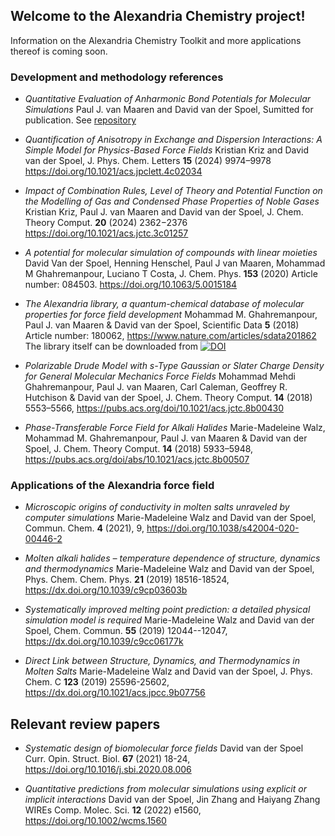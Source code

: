 ## Welcome to the Alexandria Chemistry project!

Information on the Alexandria Chemistry Toolkit and more applications thereof is coming soon.


### Development and methodology references
+ *Quantitative Evaluation of Anharmonic Bond Potentials for Molecular Simulations* Paul J. van Maaren and David van der Spoel, Sumitted for publication. See [repository](https://github.com/AlexandriaChemistry/BondPotentials)
  
+ *Quantification of Anisotropy in Exchange and Dispersion Interactions: A Simple Model for Physics-Based Force Fields* Kristian Kriz and David van der Spoel, J. Phys. Chem. Letters **15** (2024) 9974–9978 https://doi.org/10.1021/acs.jpclett.4c02034

+ *Impact of Combination Rules, Level of Theory and Potential Function on the Modelling of Gas and Condensed Phase Properties of Noble Gases* Kristian Kriz, Paul J. van Maaren and David van der Spoel, J. Chem. Theory Comput. **20** (2024) 2362−2376 https://doi.org/10.1021/acs.jctc.3c01257

+ *A potential for molecular simulation of compounds with linear moieties* David Van der Spoel, Henning Henschel, Paul J van Maaren, Mohammad M Ghahremanpour, Luciano T Costa, J. Chem. Phys. **153** (2020) Article number: 084503. https://doi.org/10.1063/5.0015184 

+ *The Alexandria library, a quantum-chemical database of molecular properties for force field development* Mohammad M. Ghahremanpour, Paul J. van Maaren & David van der Spoel, Scientific Data **5** (2018) Article number: 180062, https://www.nature.com/articles/sdata201862 The library itself can be downloaded from [![DOI](https://zenodo.org/badge/DOI/10.5281/zenodo.1170597.svg)](https://doi.org/10.5281/zenodo.1170597)

+ *Polarizable Drude Model with s-Type Gaussian or Slater Charge Density for General Molecular Mechanics Force Fields* Mohammad Mehdi Ghahremanpour, Paul J. van Maaren, Carl Caleman, Geoffrey R. Hutchison & David van der Spoel, J. Chem. Theory Comput. **14** (2018) 5553–5566, https://pubs.acs.org/doi/10.1021/acs.jctc.8b00430

+ *Phase-Transferable Force Field for Alkali Halides* Marie-Madeleine Walz, Mohammad M. Ghahremanpour, Paul J. van Maaren & David van der Spoel, J. Chem. Theory Comput. **14** (2018) 5933–5948, https://pubs.acs.org/doi/abs/10.1021/acs.jctc.8b00507

### Applications of the Alexandria force field

+ *Microscopic origins of conductivity in molten salts unraveled by computer simulations*
Marie-Madeleine Walz and David van der Spoel, Commun. Chem. **4** (2021), 9, https://doi.org/10.1038/s42004-020-00446-2

+ *Molten alkali halides – temperature dependence of structure, dynamics and thermodynamics*
Marie-Madeleine Walz and David van der Spoel, Phys. Chem. Chem. Phys. **21** (2019) 18516-18524, https://dx.doi.org/10.1039/c9cp03603b

+ *Systematically improved melting point prediction: a detailed physical simulation model is required*
Marie-Madeleine Walz and David van der Spoel, Chem. Commun. **55** (2019) 12044--12047, https://dx.doi.org/10.1039/c9cc06177k

+ *Direct Link between Structure, Dynamics, and Thermodynamics in Molten Salts*
Marie-Madeleine Walz and David van der Spoel, J. Phys. Chem. C **123** (2019) 25596-25602, https://dx.doi.org/10.1021/acs.jpcc.9b07756


## Relevant review papers

+ *Systematic design of biomolecular force fields* David van der Spoel
Curr. Opin. Struct. Biol. **67** (2021) 18-24, https://doi.org/10.1016/j.sbi.2020.08.006

+ *Quantitative predictions from molecular simulations using explicit or implicit interactions* David van der Spoel, Jin Zhang and Haiyang Zhang WIREs Comp. Molec. Sci. **12** (2022) e1560, https://doi.org/10.1002/wcms.1560

